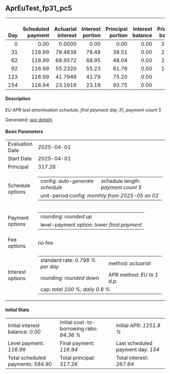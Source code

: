 <h2>AprEuTest_fp31_pc5</h2>
<table>
    <thead style="vertical-align: bottom;">
        <th style="text-align: right;">Day</th>
        <th style="text-align: right;">Scheduled payment</th>
        <th style="text-align: right;">Actuarial interest</th>
        <th style="text-align: right;">Interest portion</th>
        <th style="text-align: right;">Principal portion</th>
        <th style="text-align: right;">Interest balance</th>
        <th style="text-align: right;">Principal balance</th>
        <th style="text-align: right;">Total actuarial interest</th>
        <th style="text-align: right;">Total interest</th>
        <th style="text-align: right;">Total principal</th>
    </thead>
    <tr style="text-align: right;">
        <td class="ci00">0</td>
        <td class="ci01" style="white-space: nowrap;">0.00</td>
        <td class="ci02">0.0000</td>
        <td class="ci03">0.00</td>
        <td class="ci04">0.00</td>
        <td class="ci05">0.00</td>
        <td class="ci06">317.26</td>
        <td class="ci07">0.0000</td>
        <td class="ci08">0.00</td>
        <td class="ci09">0.00</td>
    </tr>
    <tr style="text-align: right;">
        <td class="ci00">31</td>
        <td class="ci01" style="white-space: nowrap;">116.99</td>
        <td class="ci02">78.4838</td>
        <td class="ci03">78.48</td>
        <td class="ci04">38.51</td>
        <td class="ci05">0.00</td>
        <td class="ci06">278.75</td>
        <td class="ci07">78.4838</td>
        <td class="ci08">78.48</td>
        <td class="ci09">38.51</td>
    </tr>
    <tr style="text-align: right;">
        <td class="ci00">62</td>
        <td class="ci01" style="white-space: nowrap;">116.99</td>
        <td class="ci02">68.9572</td>
        <td class="ci03">68.95</td>
        <td class="ci04">48.04</td>
        <td class="ci05">0.00</td>
        <td class="ci06">230.71</td>
        <td class="ci07">147.4410</td>
        <td class="ci08">147.43</td>
        <td class="ci09">86.55</td>
    </tr>
    <tr style="text-align: right;">
        <td class="ci00">92</td>
        <td class="ci01" style="white-space: nowrap;">116.99</td>
        <td class="ci02">55.2320</td>
        <td class="ci03">55.23</td>
        <td class="ci04">61.76</td>
        <td class="ci05">0.00</td>
        <td class="ci06">168.95</td>
        <td class="ci07">202.6729</td>
        <td class="ci08">202.66</td>
        <td class="ci09">148.31</td>
    </tr>
    <tr style="text-align: right;">
        <td class="ci00">123</td>
        <td class="ci01" style="white-space: nowrap;">116.99</td>
        <td class="ci02">41.7949</td>
        <td class="ci03">41.79</td>
        <td class="ci04">75.20</td>
        <td class="ci05">0.00</td>
        <td class="ci06">93.75</td>
        <td class="ci07">244.4678</td>
        <td class="ci08">244.45</td>
        <td class="ci09">223.51</td>
    </tr>
    <tr style="text-align: right;">
        <td class="ci00">154</td>
        <td class="ci01" style="white-space: nowrap;">116.94</td>
        <td class="ci02">23.1919</td>
        <td class="ci03">23.19</td>
        <td class="ci04">93.75</td>
        <td class="ci05">0.00</td>
        <td class="ci06">0.00</td>
        <td class="ci07">267.6597</td>
        <td class="ci08">267.64</td>
        <td class="ci09">317.26</td>
    </tr>
</table>
<h4>Description</h4>
<p><i>EU APR test amortisation schedule, first payment day 31, payment count 5</i></p>
<p>Generated: <i><a href="../GeneratedDate.html">see details</a></i></p>
<h4>Basic Parameters</h4>
<table>
    <tr>
        <td>Evaluation Date</td>
        <td>2025-04-01</td>
    </tr>
    <tr>
        <td>Start Date</td>
        <td>2025-04-01</td>
    </tr>
    <tr>
        <td>Principal</td>
        <td>317.26</td>
    </tr>
    <tr>
        <td>Schedule options</td>
        <td>
            <table>
                <tr>
                    <td>config: <i>auto-generate schedule</i></td>
                    <td>schedule length: <i><i>payment count</i> 5</i></td>
                </tr>
                <tr>
                    <td colspan="2" style="white-space: nowrap;">unit-period config: <i>monthly from 2025-05 on 02</i></td>
                </tr>
            </table>
        </td>
    </tr>
    <tr>
        <td>Payment options</td>
        <td>
            <table>
                <tr>
                    <td>rounding: <i>rounded up</i></td>
                </tr>
                <tr>
                    <td>level-payment option: <i>lower&nbsp;final&nbsp;payment</i></td>
                </tr>
            </table>
        </td>
    </tr>
    <tr>
        <td>Fee options</td>
        <td>no fee
        </td>
    </tr>
    <tr>
        <td>Interest options</td>
        <td>
            <table>
                <tr>
                    <td>standard rate: <i>0.798 % per day</i></td>
                    <td>method: <i>actuarial</i></td>
                </tr>
                <tr>
                    <td>rounding: <i>rounded down</i></td>
                    <td>APR method: <i>EU to 1 d.p.</i></td>
                </tr>
                <tr>
                    <td colspan="2">cap: <i>total 100 %; daily 0.8 %</td>
                </tr>
            </table>
        </td>
    </tr>
</table>
<h4>Initial Stats</h4>
<table>
    <tr>
        <td>Initial interest balance: <i>0.00</i></td>
        <td>Initial cost-to-borrowing ratio: <i>84.36 %</i></td>
        <td>Initial APR: <i>1251.8 %</i></td>
    </tr>
    <tr>
        <td>Level payment: <i>116.99</i></td>
        <td>Final payment: <i>116.94</i></td>
        <td>Last scheduled payment day: <i>154</i></td>
    </tr>
    <tr>
        <td>Total scheduled payments: <i>584.90</i></td>
        <td>Total principal: <i>317.26</i></td>
        <td>Total interest: <i>267.64</i></td>
    </tr>
</table>